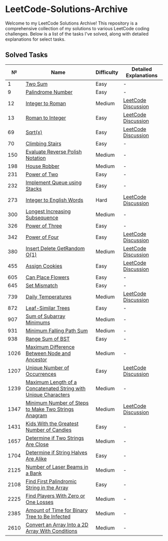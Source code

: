 # LeetCode-Solutions-Archive

Welcome to my LeetCode Solutions Archive! This repository is a comprehensive collection of my solutions to various LeetCode coding challenges. 
Below is a list of the tasks I've solved, along with detailed explanations for select tasks.

## Solved Tasks

| №  | Name                                                         | Difficulty | Detailed Explanations                                                                                               |
|----|--------------------------------------------------------------|------------|----------------------------------------------------------------------------------------------------------------------|
| 1  | [Two Sum](https://github.com/Daniil-Tsiunchyk/LeetCode-Solutions-Archive/tree/main/LeetCode/Problem_1.java)                   |Easy| -                                                                                                                    |
| 9  | [Palindrome Number](https://github.com/Daniil-Tsiunchyk/LeetCode-Solutions-Archive/tree/main/LeetCode/Problem_9.java)          |Easy| -                                                                                                                    |
| 12 | [Integer to Roman](https://github.com/Daniil-Tsiunchyk/LeetCode-Solutions-Archive/tree/main/LeetCode/Problem_12.java)         |Medium| [LeetCode Discussion](https://leetcode.com/discuss/topic/4192765/efficient-integer-to-roman-numeral-conversion-algorithm-in-java/)            |
| 13 | [Roman to Integer](https://github.com/Daniil-Tsiunchyk/LeetCode-Solutions-Archive/tree/main/LeetCode/Problem_13.java)         |Easy| [LeetCode Discussion](https://leetcode.com/discuss/topic/4189498/efficient-roman-to-integer-conversion-algorithm-in-java/)            |
| 69 | [Sqrt(x)](https://github.com/Daniil-Tsiunchyk/LeetCode-Solutions-Archive/tree/main/LeetCode/Problem_69.java)               |Easy| [LeetCode Discussion](https://leetcode.com/problems/sqrtx/solutions/4615741/newton-raphson-method/)                       |
| 70 | [Climbing Stairs](https://github.com/Daniil-Tsiunchyk/LeetCode-Solutions-Archive/tree/main/LeetCode/Problem_70.java)        |Easy| -                                                                                                                    |
| 150 | [Evaluate Reverse Polish Notation](https://github.com/Daniil-Tsiunchyk/LeetCode-Solutions-Archive/tree/main/LeetCode/Problem_150.java)        |Medium| -  
| 198| [House Robber](https://github.com/Daniil-Tsiunchyk/LeetCode-Solutions-Archive/tree/main/LeetCode/Problem_198.java)          |Medium| -                                                                                                                    |
| 231| [Power of Two](https://github.com/Daniil-Tsiunchyk/LeetCode-Solutions-Archive/tree/main/LeetCode/Problem_231.java)          |Easy| -                                                                                                                    |
| 232| [Implement Queue using Stacks](https://github.com/Daniil-Tsiunchyk/LeetCode-Solutions-Archive/tree/main/LeetCode/Problem_232.java)|Easy| -    |
| 273| [Integer to English Words](https://github.com/Daniil-Tsiunchyk/LeetCode-Solutions-Archive/tree/main/LeetCode/Problem_273.java)|Hard| [LeetCode Discussion](https://leetcode.com/problems/integer-to-english-words/solutions/4197447/a-three-digit-group-approach-in-java/)|
| 300| [Longest Increasing Subsequence](https://github.com/Daniil-Tsiunchyk/LeetCode-Solutions-Archive/tree/main/LeetCode/Problem_300.java)|Medium| -                                                                                                                    |
| 326| [Power of Three](https://github.com/Daniil-Tsiunchyk/LeetCode-Solutions-Archive/tree/main/LeetCode/Problem_326.java)        |Easy| -                                                                                                                    |
| 342| [Power of Four](https://github.com/Daniil-Tsiunchyk/LeetCode-Solutions-Archive/tree/main/LeetCode/Problem_342.java)        |Easy| [LeetCode Discussion](https://leetcode.com/problems/power-of-four/solutions/4197543/logarithmic-approach-in-java/)           |
| 380| [Insert Delete GetRandom O(1)](https://github.com/Daniil-Tsiunchyk/LeetCode-Solutions-Archive/tree/main/LeetCode/Problem_380.java)|Medium| [LeetCode Discussion](https://leetcode.com/problems/minimum-number-of-steps-to-make-two-strings-anagram/solutions/4557838/beautiful-java-solution/)|
| 455| [Assign Cookies](https://github.com/Daniil-Tsiunchyk/LeetCode-Solutions-Archive/tree/main/LeetCode/Problem_455.java)      |Easy| [LeetCode Discussion](https://leetcode.com/problems/assign-cookies/solutions/4489190/an-efficient-greedy-algorithm-java/)  |
| 605| [Can Place Flowers](https://github.com/Daniil-Tsiunchyk/LeetCode-Solutions-Archive/tree/main/LeetCode/Problem_605.java)    |Easy| -                                                                                                                    |
| 645| [Set Mismatch](https://github.com/Daniil-Tsiunchyk/LeetCode-Solutions-Archive/tree/main/LeetCode/Problem_645.java)       |Easy| -                                                                                                                    |
| 739| [Daily Temperatures](https://github.com/Daniil-Tsiunchyk/LeetCode-Solutions-Archive/tree/main/LeetCode/Problem_739.java)       |Medium| [LeetCode Discussion](https://leetcode.com/problems/daily-temperatures/solutions/4654150/stack-based-approach/)  
| 872| [Leaf-Similar Trees](https://github.com/Daniil-Tsiunchyk/LeetCode-Solutions-Archive/tree/main/LeetCode/Problem_872.java)  |Easy| -                                                                                                                    |
| 907| [Sum of Subarray Minimums](https://github.com/Daniil-Tsiunchyk/LeetCode-Solutions-Archive/tree/main/LeetCode/Problem_907.java)|Medium| -                                                                                                                    |
| 931| [Minimum Falling Path Sum](https://github.com/Daniil-Tsiunchyk/LeetCode-Solutions-Archive/tree/main/LeetCode/Problem_931.java)|Medium| -                                                                                                                    |
| 938| [Range Sum of BST](https://github.com/Daniil-Tsiunchyk/LeetCode-Solutions-Archive/tree/main/LeetCode/Problem_938.java)   |Easy| -                                                                                                                    |
|1026| [Maximum Difference Between Node and Ancestor](https://github.com/Daniil-Tsiunchyk/LeetCode-Solutions-Archive/tree/main/LeetCode/Problem_1026.java)|Medium| -                                                                                                                    |
|1207| [Unique Number of Occurrences](https://github.com/Daniil-Tsiunchyk/LeetCode-Solutions-Archive/tree/main/LeetCode/Problem_1207.java)|Easy| [LeetCode Discussion](https://leetcode.com/problems/unique-number-of-occurrences/solutions/4581210/optimal-java-solution/)   |
|1239| [Maximum Length of a Concatenated String with Unique Characters](https://github.com/Daniil-Tsiunchyk/LeetCode-Solutions-Archive/tree/main/LeetCode/Problem_1239.java)|Medium| -                                                                                                           |
|1347| [Minimum Number of Steps to Make Two Strings Anagram](https://github.com/Daniil-Tsiunchyk/LeetCode-Solutions-Archive/tree/main/LeetCode/Problem_1347.java)|Medium| [LeetCode Discussion](https://leetcode.com/problems/minimum-number-of-steps-to-make-two-strings-anagram/solutions/4557838/beautiful-java-solution/)|
|1431| [Kids With the Greatest Number of Candies](https://github.com/Daniil-Tsiunchyk/LeetCode-Solutions-Archive/tree/main/LeetCode/Problem_1431.java)|Easy| -                                                                                                           |
|1657| [Determine if Two Strings Are Close](https://github.com/Daniil-Tsiunchyk/LeetCode-Solutions-Archive/tree/main/LeetCode/Problem_1657.java)|Medium| -                                                                                                           |
|1704| [Determine if String Halves Are Alike](https://github.com/Daniil-Tsiunchyk/LeetCode-Solutions-Archive/tree/main/LeetCode/Problem_1704.java)|Easy| -                                                                                                           |
|2125| [Number of Laser Beams in a Bank](https://github.com/Daniil-Tsiunchyk/LeetCode-Solutions-Archive/tree/main/LeetCode/Problem_2125.java)|Medium| -                                                                                                           |
|2108| [Find First Palindromic String in the Array](https://github.com/Daniil-Tsiunchyk/LeetCode-Solutions-Archive/tree/main/LeetCode/Problem_2108.java)|Easy| -  |
|2225| [Find Players With Zero or One Losses](https://github.com/Daniil-Tsiunchyk/LeetCode-Solutions-Archive/tree/main/LeetCode/Problem_2225.java)|Medium| -                                                                                                           |
|2385| [Amount of Time for Binary Tree to Be Infected](https://github.com/Daniil-Tsiunchyk/LeetCode-Solutions-Archive/tree/main/LeetCode/Problem_2385.java)|Medium| -                                                                                                           |
|2610| [Convert an Array Into a 2D Array With Conditions](https://github.com/Daniil-Tsiunchyk/LeetCode-Solutions-Archive/tree/main/LeetCode/Problem_2610.java)|Medium| -                                                                                                      
